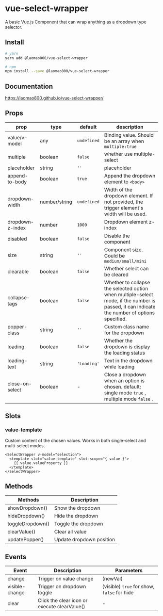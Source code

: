 # vue-select-wrapper

A basic Vue.js Component that can wrap anything as a dropdown type selector.

## Install

```bash
# yarn
yarn add @laomao800/vue-select-wrapper

# npm
npm install --save @laomao800/vue-select-wrapper
```

## Documentation

<https://laomao800.github.io/vue-select-wrapper/>

## Props

| prop             | type          | default     | description                                                                                                                                  |
| ---------------- | ------------- | ----------- | -------------------------------------------------------------------------------------------------------------------------------------------- |
| value/v-model    | any           | `undefined` | Binding value. Should be an array when `multiple:true`                                                                                       |
| multiple         | boolean       | `false`     | whether use multiple-select                                                                                                                  |
| placeholder      | string        | `''`        | placeholder                                                                                                                                  |
| append-to-body   | boolean       | `true`      | Append the dropdown element to `<body>`                                                                                                      |
| dropdown-width   | number/string | `undefined` | Width of the dropdown element. If not provided, the trigger element's width will be used.                                                    |
| dropdown-z-index | number        | `1000`      | Dropdown element z-index                                                                                                                     |
| disabled         | boolean       | `false`     | Disable the component                                                                                                                        |
| size             | string        | `''`        | Component size. Could be `medium/small/mini`                                                                                                 |
| clearable        | boolean       | `false`     | Whether select can be cleared                                                                                                                |
| collapse-tags    | boolean       | `false`     | Whether to collapse the selected option when multiple-select mode, if the number is passed, it can indicate the number of options specified. |
| popper-class     | string        | `''`        | Custom class name for the dropdown                                                                                                           |
| loading          | boolean       | `false`     | Whether the dropdown is display the loading status                                                                                           |
| loading-text     | string        | `'Loading'` | Text in the dropdown while loading                                                                                                           |
| close-on-select  | boolean       | -           | Close a dropdown when an option is chosen. default: single mode `true` , multiple mode `false` .                                             |

## Slots

### value-template

Custom content of the chosen values. Works in both single-select and multi-select modes.

```vue
<SelectWrapper v-model="selection">
  <template slot="value-template" slot-scope="{ value }">
    {{ value.valueProperty }}
  </template>
</SelectWrapper>
```

## Methods

| Methods          | Description              |
| ---------------- | ------------------------ |
| showDropdown()   | Show the dropdown        |
| hideDropdown()   | Hide the dropdown        |
| toggleDropdown() | Toggle the dropdown      |
| clearValue()     | Clear all value          |
| updatePopper()   | Update dropdown position |

## Events

| Event          | Description                                  | Parameters                                  |
| -------------- | -------------------------------------------- | ------------------------------------------- |
| change         | Trigger on value change                      | (newVal)                                    |
| visible-change | Trigger on dropdown toggle                   | (visible) `true` for show, `false` for hide |
| clear          | Click the clear icon or execute clearValue() | -                                           |
